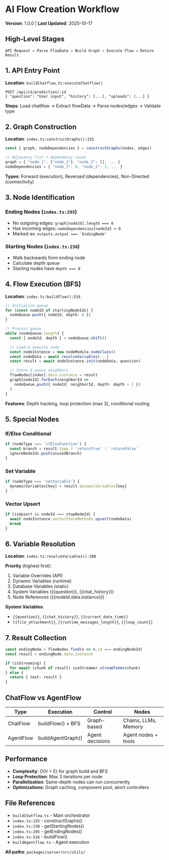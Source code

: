 # AI Flow Creation Workflow

**Version**: 1.0.0 | **Last Updated**: 2025-10-17

## High-Level Stages

```
API Request → Parse FlowData → Build Graph → Execute Flow → Return Result
```

## 1. API Entry Point

**Location**: `buildChatflow.ts:executeChatflow()`

```http
POST /api/v1/prediction/:id
{ "question": "User input", "history": [...], "uploads": [...] }
```

**Steps**: Load chatflow → Extract flowData → Parse nodes/edges → Validate type

## 2. Graph Construction

**Location**: `index.ts:constructGraphs():155`

```typescript
const { graph, nodeDependencies } = constructGraphs(nodes, edges)

// Adjacency list + dependency count
graph = { "node_1": ["node_2"], "node_2": [], ... }
nodeDependencies = { "node_1": 0, "node_2": 1, ... }
```

**Types**: Forward (execution), Reversed (dependencies), Non-Directed (connectivity)

## 3. Node Identification

### Ending Nodes (`index.ts:295`)
- No outgoing edges: `graph[nodeId].length === 0`
- Has incoming edges: `nodeDependencies[nodeId] > 0`
- Marked as: `outputs.output === 'EndingNode'`

### Starting Nodes (`index.ts:230`)
- Walk backwards from ending node
- Calculate depth queue
- Starting nodes have `depth === 0`

## 4. Flow Execution (BFS)

**Location**: `index.ts:buildFlow():516`

```typescript
// Initialize queue
for (const nodeId of startingNodeIds) {
  nodeQueue.push({ nodeId, depth: 0 })
}

// Process queue
while (nodeQueue.length) {
  const { nodeId, depth } = nodeQueue.shift()

  // Load & execute node
  const nodeInstance = new nodeModule.nodeClass()
  const nodeData = await resolveVariables(...)
  const result = await nodeInstance.init(nodeData, question)

  // Store & queue neighbors
  flowNodes[index].data.instance = result
  graph[nodeId].forEach(neighborId =>
    nodeQueue.push({ nodeId: neighborId, depth: depth + 1 })
  )
}
```

**Features**: Depth tracking, loop protection (max 3), conditional routing

## 5. Special Nodes

### If/Else Conditional
```typescript
if (nodeType === 'ifElseFunction') {
  const branch = result.type ? 'returnTrue' : 'returnFalse'
  ignoreNodeIds.push(unusedBranch)
}
```

### Set Variable
```typescript
if (nodeType === 'setVariable') {
  dynamicVariables[key] = result.dynamicVariables[key]
}
```

### Vector Upsert
```typescript
if (isUpsert && nodeId === stopNodeId) {
  await nodeInstance.vectorStoreMethods.upsert(nodeData)
  break
}
```

## 6. Variable Resolution

**Location**: `index.ts:resolveVariables():380`

**Priority** (highest first):
1. Variable Overrides (API)
2. Dynamic Variables (runtime)
3. Database Variables (static)
4. System Variables ({{question}}, {{chat_history}})
5. Node References ({{nodeId.data.instance}})

**System Variables**:
- `{{question}}`, `{{chat_history}}`, `{{current_date_time}}`
- `{{file_attachment}}`, `{{runtime_messages_length}}`, `{{loop_count}}`

## 7. Result Collection

```typescript
const endingNode = flowNodes.find(n => n.id === endingNodeId)
const result = endingNode.data.instance

if (isStreaming) {
  for await (chunk of result) sseStreamer.streamToken(chunk)
} else {
  return { text: result }
}
```

## ChatFlow vs AgentFlow

| Type | Execution | Control | Nodes |
|------|-----------|---------|-------|
| ChatFlow | buildFlow() + BFS | Graph-based | Chains, LLMs, Memory |
| AgentFlow | buildAgentGraph() | Agent decisions | Agent nodes + tools |

## Performance

- **Complexity**: O(V + E) for graph build and BFS
- **Loop Protection**: Max 3 iterations per node
- **Parallelization**: Same-depth nodes can run concurrently
- **Optimizations**: Graph caching, component pool, abort controllers

## File References

- `buildChatflow.ts` - Main orchestrator
- `index.ts:155` - constructGraphs()
- `index.ts:230` - getStartingNodes()
- `index.ts:295` - getEndingNodes()
- `index.ts:516` - buildFlow()
- `buildAgentflow.ts` - Agent execution

**All paths**: `packages/server/src/utils/`
